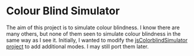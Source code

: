 # Colour Blind Simulator

The aim of this project is to simulate colour blindness. I know
there are many others, but none of them seen to simulate colour
blindness in the same way as I see it. Initially, I wanted to modify 
the [jsColorblindSimulator project][jsColorblindSimulator] to add
additional modes. I may still port them later.

[jsColorblindSimulator]: https://github.com/MaPePeR/jsColorblindSimulator "jsColorblindSimulator"
